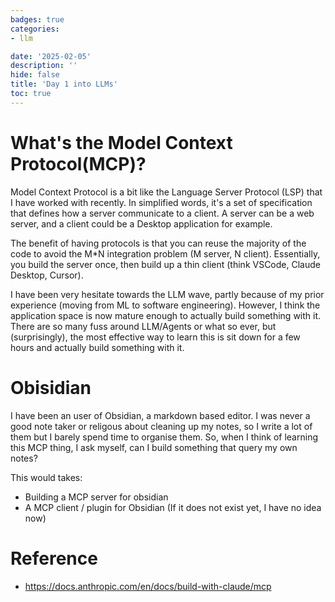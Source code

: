 ```yaml
---
badges: true
categories:
- llm

date: '2025-02-05'
description: ''
hide: false
title: 'Day 1 into LLMs'
toc: true
---
```



# What's the Model Context Protocol(MCP)?
Model Context Protocol is a bit like the Language Server Protocol (LSP) that I have worked with recently. In simplified words, it's a set of specification that defines how a server communicate to a client. A server can be a web server, and a client could be a Desktop application for example.

The benefit of having protocols is that you can reuse the majority of the code to avoid the M*N integration problem (M server, N client). Essentially, you build the server once, then build up a thin client (think VSCode, Claude Desktop, Cursor).

I have been very hesitate towards the LLM wave, partly because of my prior experience (moving from ML to software engineering). However, I think the application space is now mature enough to actually build something with it. There are so many fuss around LLM/Agents or what so ever, but (surprisingly), the most effective way to learn this is sit down for a few hours and actually build something with it.


# Obisidian
I have been an user of Obsidian, a markdown based editor. I was never a good note taker or religous about cleaning up my notes, so I write a lot of them but I barely spend time to organise them. So, when I think of learning this MCP thing, I ask myself, can I build something that query my own notes?

This would takes:
- Building a MCP server for obsidian
- A MCP client / plugin for Obsidian (If it does not exist yet, I have no idea now)


# Reference
- https://docs.anthropic.com/en/docs/build-with-claude/mcp